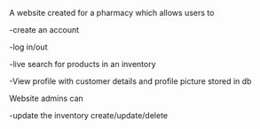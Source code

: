 A website created for a pharmacy which allows users to 

-create an account

-log in/out

-live search for products in an inventory

-View profile with customer details and profile picture stored in db


Website admins can

-update the inventory create/update/delete


